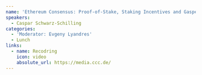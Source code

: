 ```yaml
---
name: 'Ethereum Consensus: Proof-of-Stake, Staking Incentives and Gasper'
speakers:
  - Caspar Schwarz-Schilling
categories:
  - 'Moderator: Evgeny Lyandres'
  - Lunch
links:
  - name: Recodring
    icon: video
    absolute_url: https://media.ccc.de/
---
```



